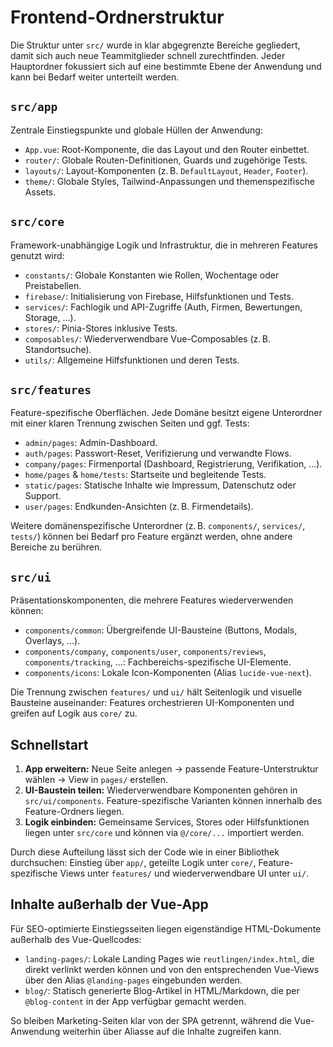 # Frontend-Ordnerstruktur

Die Struktur unter `src/` wurde in klar abgegrenzte Bereiche gegliedert, damit sich auch neue Teammitglieder schnell zurechtfinden. Jeder Hauptordner fokussiert sich auf eine bestimmte Ebene der Anwendung und kann bei Bedarf weiter unterteilt werden.

## `src/app`

Zentrale Einstiegspunkte und globale Hüllen der Anwendung:

- `App.vue`: Root-Komponente, die das Layout und den Router einbettet.
- `router/`: Globale Routen-Definitionen, Guards und zugehörige Tests.
- `layouts/`: Layout-Komponenten (z. B. `DefaultLayout`, `Header`, `Footer`).
- `theme/`: Globale Styles, Tailwind-Anpassungen und themenspezifische Assets.

## `src/core`

Framework-unabhängige Logik und Infrastruktur, die in mehreren Features genutzt wird:

- `constants/`: Globale Konstanten wie Rollen, Wochentage oder Preistabellen.
- `firebase/`: Initialisierung von Firebase, Hilfsfunktionen und Tests.
- `services/`: Fachlogik und API-Zugriffe (Auth, Firmen, Bewertungen, Storage, …).
- `stores/`: Pinia-Stores inklusive Tests.
- `composables/`: Wiederverwendbare Vue-Composables (z. B. Standortsuche).
- `utils/`: Allgemeine Hilfsfunktionen und deren Tests.

## `src/features`

Feature-spezifische Oberflächen. Jede Domäne besitzt eigene Unterordner mit einer klaren Trennung zwischen Seiten und ggf. Tests:

- `admin/pages`: Admin-Dashboard.
- `auth/pages`: Passwort-Reset, Verifizierung und verwandte Flows.
- `company/pages`: Firmenportal (Dashboard, Registrierung, Verifikation, …).
- `home/pages` & `home/tests`: Startseite und begleitende Tests.
- `static/pages`: Statische Inhalte wie Impressum, Datenschutz oder Support.
- `user/pages`: Endkunden-Ansichten (z. B. Firmendetails).

Weitere domänenspezifische Unterordner (z. B. `components/`, `services/`, `tests/`) können bei Bedarf pro Feature ergänzt werden, ohne andere Bereiche zu berühren.

## `src/ui`

Präsentationskomponenten, die mehrere Features wiederverwenden können:

- `components/common`: Übergreifende UI-Bausteine (Buttons, Modals, Overlays, …).
- `components/company`, `components/user`, `components/reviews`, `components/tracking`, …: Fachbereichs-spezifische UI-Elemente.
- `components/icons`: Lokale Icon-Komponenten (Alias `lucide-vue-next`).

Die Trennung zwischen `features/` und `ui/` hält Seitenlogik und visuelle Bausteine auseinander: Features orchestrieren UI-Komponenten und greifen auf Logik aus `core/` zu.

## Schnellstart

1. **App erweitern:** Neue Seite anlegen → passende Feature-Unterstruktur wählen → View in `pages/` erstellen.
2. **UI-Baustein teilen:** Wiederverwendbare Komponenten gehören in `src/ui/components`. Feature-spezifische Varianten können innerhalb des Feature-Ordners liegen.
3. **Logik einbinden:** Gemeinsame Services, Stores oder Hilfsfunktionen liegen unter `src/core` und können via `@/core/...` importiert werden.

Durch diese Aufteilung lässt sich der Code wie in einer Bibliothek durchsuchen: Einstieg über `app/`, geteilte Logik unter `core/`, Feature-spezifische Views unter `features/` und wiederverwendbare UI unter `ui/`.

## Inhalte außerhalb der Vue-App

Für SEO-optimierte Einstiegsseiten liegen eigenständige HTML-Dokumente außerhalb des Vue-Quellcodes:

- `landing-pages/`: Lokale Landing Pages wie `reutlingen/index.html`, die direkt verlinkt werden können und von den entsprechenden Vue-Views über den Alias `@landing-pages` eingebunden werden.
- `blog/`: Statisch generierte Blog-Artikel in HTML/Markdown, die per `@blog-content` in der App verfügbar gemacht werden.

So bleiben Marketing-Seiten klar von der SPA getrennt, während die Vue-Anwendung weiterhin über Aliasse auf die Inhalte zugreifen kann.
